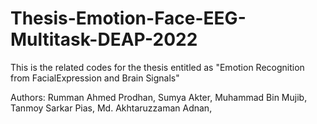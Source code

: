 # Thesis-Emotion-Face-EEG-Multitask-DEAP-2022

This is the related codes for the thesis entitled as "Emotion Recognition from FacialExpression and Brain Signals"

Authors: 
Rumman Ahmed Prodhan,
Sumya Akter,
Muhammad Bin Mujib,
Tanmoy Sarkar Pias,
Md. Akhtaruzzaman Adnan,

